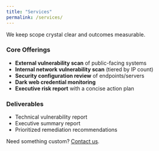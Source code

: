 ```yaml
---
title: "Services"
permalink: /services/
---
```

We keep scope crystal clear and outcomes measurable.

### Core Offerings
- **External vulnerability scan** of public-facing systems
- **Internal network vulnerability scan** (tiered by IP count)
- **Security configuration review** of endpoints/servers
- **Dark web credential monitoring**
- **Executive risk report** with a concise action plan

### Deliverables
- Technical vulnerability report
- Executive summary report
- Prioritized remediation recommendations

Need something custom? [Contact us](/contact/).
